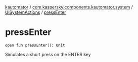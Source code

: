 [kautomator](../../index.md) / [com.kaspersky.components.kautomator.system](../index.md) / [UiSystemActions](index.md) / [pressEnter](./press-enter.md)

# pressEnter

`open fun pressEnter(): `[`Unit`](https://kotlinlang.org/api/latest/jvm/stdlib/kotlin/-unit/index.html)

Simulates a short press on the ENTER key


